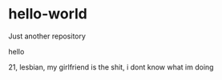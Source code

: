 # hello-world
Just another repository

hello

21, lesbian, my girlfriend is the shit, i dont know what im doing
